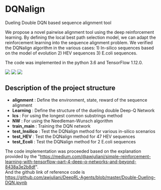 # DQNalign
Dueling Double DQN based sequence alignment tool

We propose a novel pairwise alignment tool using the deep reinforcement learning. By defining the local best path selection model, we can adapt the reinforcement learning into the sequence alignment problem. We verified the DQNalign algorithm in the various cases: 1) In-silico sequences based on the model of evolution 2) HEV sequences 3) E.coli sequences.  

The code was implemented in the python 3.6 and TensorFlow 1.12.0.

<img src = "https://user-images.githubusercontent.com/49563250/74353540-68e31a80-4dfd-11ea-90dc-dbb076f02d37.png"></img>
<img src = "https://user-images.githubusercontent.com/49563250/74353543-6a144780-4dfd-11ea-9584-e2b21db82ab4.png"></img>
<img src = "https://user-images.githubusercontent.com/49563250/74353547-6aacde00-4dfd-11ea-8103-de4ba0f9538d.png"></img>

## Description of the project structure

- **alignment** : Define the environment, state, reward of the sequence alignment  
- **Learning** : Define the structure of the dueling double Deep-Q Network  
- **lcs** : For using the longest common substrings method  
- **NW** : For using the Needleman-Wunsch algorithm  
- **train_main** : Training the DQN network  
- **test_Insilico** : Test the DQNalign method for various in-silico scenarios  
- **test_HEV** : Test the DQNalign method for 47 HEV sequences  
- **test_Ecoli** : Test the DQNalign method for 2 E.coli sequences  

The code implementation was proceeded based on the explanation provided by the "https://medium.com/@awjuliani/simple-reinforcement-learning-with-tensorflow-part-4-deep-q-networks-and-beyond-8438a3e2b8df".  
And the github link of reference code is https://github.com/awjuliani/DeepRL-Agents/blob/master/Double-Dueling-DQN.ipynb
